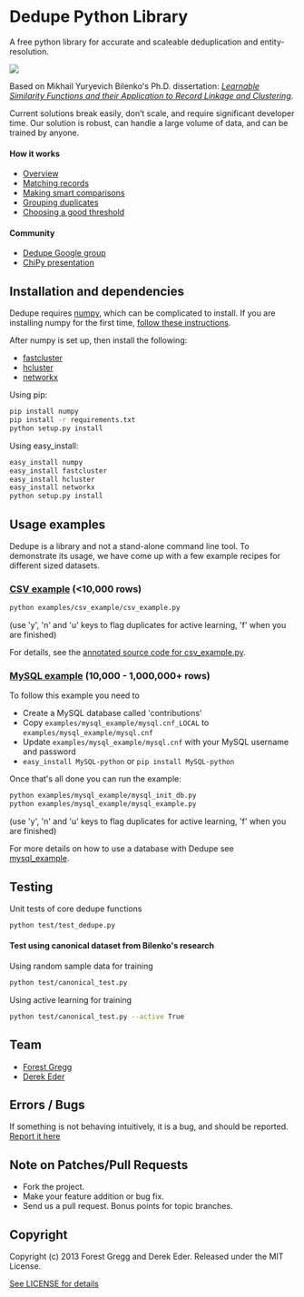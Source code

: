 # Dedupe Python Library
A free python library for accurate and scaleable deduplication and entity-resolution. 

[<img src="https://travis-ci.org/open-city/dedupe.png" />](https://travis-ci.org/open-city/dedupe)

Based on Mikhail Yuryevich Bilenko's Ph.D. dissertation: [*Learnable Similarity Functions and their Application to Record Linkage and Clustering*](http://www.cs.utexas.edu/~ml/papers/marlin-dissertation-06.pdf).

Current solutions break easily, don’t scale, and require significant developer time. Our solution is robust, can handle a large volume of data, and can be trained by anyone.

#### How it works
* [Overview](https://github.com/open-city/dedupe/wiki/Home)
* [Matching records](https://github.com/open-city/dedupe/wiki/Matching)
* [Making smart comparisons](https://github.com/open-city/dedupe/wiki/Blocking)
* [Grouping duplicates](https://github.com/open-city/dedupe/wiki/Clustering)
* [Choosing a good threshold](https://github.com/open-city/dedupe/wiki/Precision-Recall)

#### Community
* [Dedupe Google group](https://groups.google.com/forum/?fromgroups=#!forum/open-source-deduplication)
* [ChiPy presentation](http://pyvideo.org/video/973/big-data-de-duping)

## Installation and dependencies

Dedupe requires [numpy](http://numpy.scipy.org/), which can be complicated to install. If you are installing numpy for the first time, [follow these instructions](http://docs.scipy.org/doc/numpy/user/install.html).

After numpy is set up, then install the following:
* [fastcluster](http://math.stanford.edu/~muellner/fastcluster.html)
* [hcluster](http://code.google.com/p/scipy-cluster/)
* [networkx](http://networkx.github.com/)

Using pip:

```bash
pip install numpy
pip install -r requirements.txt
python setup.py install
```

Using easy_install:

```bash
easy_install numpy
easy_install fastcluster
easy_install hcluster
easy_install networkx
python setup.py install
```

## Usage examples

Dedupe is a library and not a stand-alone command line tool. To demonstrate its usage, we have come up with a few example recipes for different sized datasets.

### [CSV example](http://open-city.github.com/dedupe/doc/csv_example.html) (<10,000 rows)
```bash
python examples/csv_example/csv_example.py
```
  (use 'y', 'n' and 'u' keys to flag duplicates for active learning, 'f' when you are finished)
  
For details, see the [annotated source code for csv_example.py](http://open-city.github.com/dedupe/doc/csv_example.html).

### [MySQL example](http://open-city.github.com/dedupe/doc/mysql_example.html) (10,000 - 1,000,000+ rows)
To follow this example you need to 

* Create a MySQL database called 'contributions'
* Copy `examples/mysql_example/mysql.cnf_LOCAL` to `examples/mysql_example/mysql.cnf`
* Update `examples/mysql_example/mysql.cnf` with your MySQL username and password
* `easy_install MySQL-python` or `pip install MySQL-python`

Once that's all done you can run the example:

```bash
python examples/mysql_example/mysql_init_db.py 
python examples/mysql_example/mysql_example.py
```
  (use 'y', 'n' and 'u' keys to flag duplicates for active learning, 'f' when you are finished) 

For more details on how to use a database with Dedupe see [mysql_example](http://open-city.github.com/dedupe/doc/mysql_example.html). 


## Testing

Unit tests of core dedupe functions
```bash
python test/test_dedupe.py
```

#### Test using canonical dataset from Bilenko's research
  
Using random sample data for training
```bash
python test/canonical_test.py
```

Using active learning for training
```bash
python test/canonical_test.py --active True
```

## Team

* [Forest Gregg](mailto:fgregg@gmail.com)
* [Derek Eder](mailto:derek.eder@gmail.com)

## Errors / Bugs

If something is not behaving intuitively, it is a bug, and should be reported.
[Report it here](https://github.com/open-city/dedupe/issues)


## Note on Patches/Pull Requests
 
* Fork the project.
* Make your feature addition or bug fix.
* Send us a pull request. Bonus points for topic branches.

## Copyright

Copyright (c) 2013 Forest Gregg and Derek Eder. Released under the MIT License.

[See LICENSE for details](https://github.com/open-city/dedupe/wiki/License)
